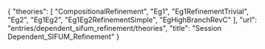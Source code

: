 {
    "theories": [
        "CompositionalRefinement",
        "Eg1",
        "Eg1RefinementTrivial",
        "Eg2",
        "Eg1Eg2",
        "Eg1Eg2RefinementSimple",
        "EgHighBranchRevC"
    ],
    "url": "entries/dependent_sifum_refinement/theories",
    "title": "Session Dependent_SIFUM_Refinement"
}
